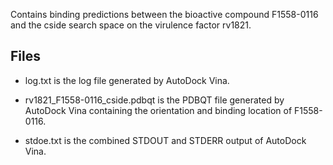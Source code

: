 Contains binding predictions between the bioactive compound F1558-0116 and the cside search space on the virulence factor rv1821.

## Files

- log.txt is the log file generated by AutoDock Vina.

- rv1821_F1558-0116_cside.pdbqt is the PDBQT file generated by AutoDock Vina containing the orientation and binding location of F1558-0116.

- stdoe.txt is the combined STDOUT and STDERR output of AutoDock Vina.

